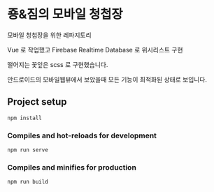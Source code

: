 # 죵&짐의 모바일 청첩장
모바일 청첩장을 위한 레파지토리

Vue 로 작업했고 Firebase Realtime Database 로 위시리스트 구현

떨어지는 꽃잎은 scss 로 구현했습니다. 

안드로이드의 모바일웹뷰에서 보았을때 모든 기능이 최적화된 상태로 보입니다.

## Project setup
```
npm install
```

### Compiles and hot-reloads for development
```
npm run serve
```

### Compiles and minifies for production
```
npm run build
```

